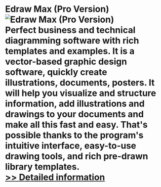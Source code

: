# Edraw Max (Pro Version)<br />![Edraw Max (Pro Version)](https://mycommerce.akamaized.net/api/pimages/P300090934/BIG/300090934.GIF)<br />Perfect business and technical diagramming software with rich templates and examples. It is a vector-based graphic design software, quickly create illustrations, documents, posters. It will help you visualize and structure information, add illustrations and drawings to your documents and make all this fast and easy. That's possible thanks to the program's intuitive interface, easy-to-use drawing tools, and rich pre-drawn library templates.<br />[>> Detailed information](https://secure.shareit.com/shareit/product.html?productid=300090934&affiliateid=200057808)